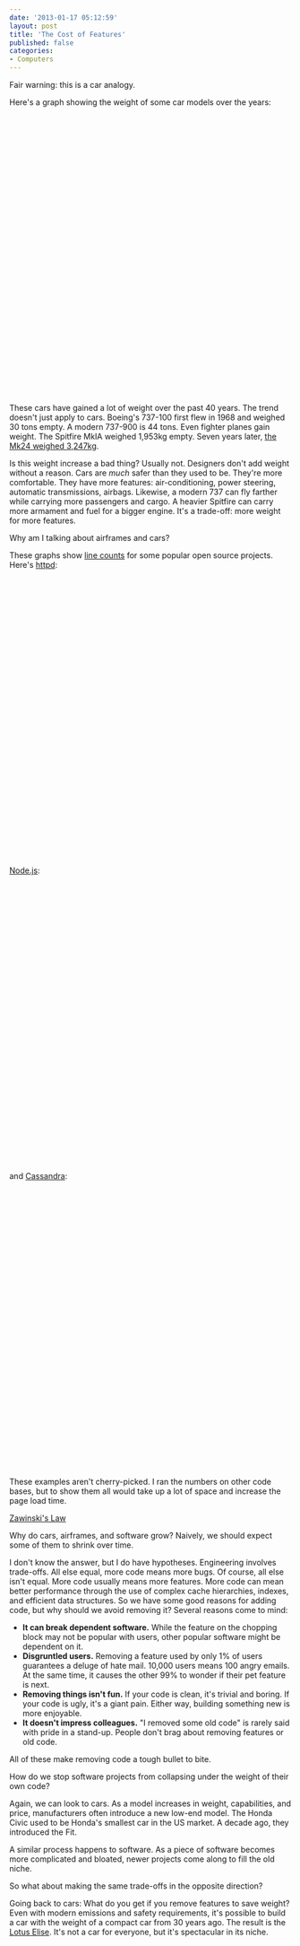 ```yaml
---
date: '2013-01-17 05:12:59'
layout: post
title: 'The Cost of Features'
published: false
categories:
- Computers
---
```


Fair warning: this is a car analogy.

Here's a graph showing the weight of some car models over the years:

<div id="car_weight_chart_div" style="width: 100%; height: 500px;"> </div>

These cars have gained a lot of weight over the past 40 years. The trend doesn't just apply to cars. Boeing's 737-100 first flew in 1968 and weighed 30 tons empty. A modern 737-900 is 44 tons. Even fighter planes gain weight. The Spitfire MkIA weighed 1,953kg empty. Seven years later, [the Mk24 weighed 3,247kg](http://en.wikipedia.org/wiki/Supermarine_Spitfire_variants:_specifications,_performance_and_armament#Dimensions.2C_performance_and_armament).

Is this weight increase a bad thing? Usually not. Designers don't add weight without a reason. Cars are *much* safer than they used to be. They're more comfortable. They have more features: air-conditioning, power steering, automatic transmissions, airbags. Likewise, a modern 737 can fly farther while carrying more passengers and cargo. A heavier Spitfire can carry more armament and fuel for a bigger engine. It's a trade-off: more weight for more features.

Why am I talking about airframes and cars?

These graphs show [line counts](http://en.wikipedia.org/wiki/Source_lines_of_code) for some popular open source projects. Here's [httpd](http://httpd.apache.org/):

<div id="httpd_cloc_chart_div" style="width: 100%; height: 500px;"> </div>

[Node.js](http://nodejs.org/):

<div id="nodejs_cloc_chart_div" style="width: 100%; height: 500px;"> </div>

and [Cassandra](http://cassandra.apache.org/):

<div id="cass_cloc_chart_div" style="width: 100%; height: 500px;"> </div>


These examples aren't cherry-picked. I ran the numbers on other code bases, but to show them all would take up a lot of space and increase the page load time.

[Zawinski's Law](http://en.wikipedia.org/wiki/Jamie_Zawinski#Zawinski.27s_law_of_software_envelopment)

Why do cars, airframes, and software grow? Naively, we should expect some of them to shrink over time.

I don't know the answer, but I do have hypotheses. Engineering involves trade-offs. All else equal, more code means more bugs. Of course, all else isn't equal. More code usually means more features. More code can mean better performance through the use of complex cache hierarchies, indexes, and efficient data structures. So we have some good reasons for adding code, but why should we avoid removing it? Several reasons come to mind:

* **It can break dependent software.** While the feature on the chopping block may not be popular with users, other popular software might be dependent on it.
* **Disgruntled users.** Removing a feature used by only 1% of users guarantees a deluge of hate mail. 10,000 users means 100 angry emails. At the same time, it causes the other 99% to wonder if their pet feature is next.
* **Removing things isn't fun.** If your code is clean, it's trivial and boring. If your code is ugly, it's a giant pain. Either way, building something new is more enjoyable.
* **It doesn't impress colleagues.** "I removed some old code" is rarely said with pride in a stand-up. People don't brag about removing features or old code.

All of these make removing code a tough bullet to bite.


How do we stop software projects from collapsing under the weight of their own code?

Again, we can look to cars. As a model increases in weight, capabilities, and price, manufacturers often introduce a new low-end model. The Honda Civic used to be Honda's smallest car in the US market. A decade ago, they introduced the Fit.

A similar process happens to software. As a piece of software becomes more complicated and bloated, newer projects come along to fill the old niche.


So what about making the same trade-offs in the opposite direction?

Going back to cars: What do you get if you remove features to save weight? Even with modern emissions and safety requirements, it's possible to build a car with the weight of a compact car from 30 years ago. The result is the [Lotus Elise](http://en.wikipedia.org/wiki/Lotus_Elise). It's not a car for everyone, but it's spectacular in its niche.

<script type="text/javascript" src="https://www.google.com/jsapi"> </script>
<script type="text/javascript">
// Load the Visualization API and the piechart package.
google.load('visualization', '1.0', {'packages':['corechart']});

// Set a callback to run when the Google Visualization API is loaded.
google.setOnLoadCallback(drawCharts);

function drawCharts() {
  var car_data = new google.visualization.DataTable();
  car_data.addColumn("date", "Year");
  car_data.addColumn("number", "Honda Civic");
  car_data.addColumn("number", "Toyota Corolla");
  car_data.addColumn("number", "Volkswagen Golf");
  car_data.addRows([
    [new Date(1973, 0, 1), 680, 730, 790],
    [new Date(1975, 0, 1), 680, 880, 790],
    [new Date(1980, 0, 1), 780, 855, 790],
    [new Date(1985, 0, 1), 825, 1047, 969],
    [new Date(1988, 0, 1), 924, 1086, 969],
    [new Date(1989, 0, 1), 973, 1086, 969],
    [new Date(1990, 0, 1), 1026, 1086, 969],
    [new Date(1991, 0, 1), 1026, 1086, 1020],
    [new Date(1992, 0, 1), 1031, 1086, 1020],
    [new Date(1993, 0, 1), 1031, 1052, 1020],
    [new Date(1994, 0, 1), 1049, 1052, 1020],
    [new Date(1995, 0, 1), 1049, 1095, 1020],
    [new Date(1996, 0, 1), 1052, 1095, 1020],
    [new Date(1997, 0, 1), 1075, 1095, 1020],
    [new Date(1998, 0, 1), 1060, 1095, 1020],
    [new Date(1999, 0, 1), 1060, 1095, 1256],
    [new Date(2000, 0, 1), 1060, 1095, 1256],
    [new Date(2001, 0, 1), 1098, 1095, 1256],
    [new Date(2002, 0, 1), 1098, 1135, 1256],
    [new Date(2005, 0, 1), 1144, 1135, 1323],
    [new Date(2006, 0, 1), 1144, 1300, 1323],
    [new Date(2012, 0, 1), 1243, 1300, 1346]
  ]);
  var car_options = {
                  'title':'Car Weights',
                  'fontSize': 20,
                  'backgroundColor': {
                    'fill': '#eef'
                  },
                  'chartArea': {
                    'left': '15%',
                    'width': '80%'
                  },
                  'legend': {
                    'position': 'top',
                    'textStyle': {
                      'fontSize': 14
                    }
                  },
                  'hAxis': {},
                  'vAxis': {
                    'gridlines': {
                      'count': 6
                    },
                    'minValue': 0,
                    'title': 'Kilograms'
                  },
                  'colors': [
                    '#43d',
                    '#396',
                    '#668'
                  ],
                  'width': "100%",
                  'height': 500
                };
  var car_chart = new google.visualization.ChartWrapper({
    'chartType': 'LineChart',
    'containerId': 'car_weight_chart_div',
    'options': car_options,
    'dataTable': car_data
  });
  car_chart.draw();

  var httpd_cloc_data = new google.visualization.DataTable();
  httpd_cloc_data.addColumn("date", "Year");
  httpd_cloc_data.addColumn("number", "Apache httpd");
  httpd_cloc_data.addRows([
    [new Date("Wed Nov 7 19:26:48 2012 +0000"), 151569],
    [new Date("Sun Oct 7 00:07:05 2012 +0000"), 151348],
    [new Date("Wed Sep 19 07:44:53 2012 +0000"), 149758],
    [new Date("Tue Aug 21 14:46:55 2012 +0000"), 149328],
    [new Date("Tue Aug 7 19:38:09 2012 +0000"), 149290],
    [new Date("Tue Jul 31 19:59:30 2012 +0000"), 149018],
    [new Date("Wed Jul 18 18:28:04 2012 +0000"), 148751],
    [new Date("Fri Jun 22 14:56:44 2012 +0000"), 148624],
    [new Date("Sat May 26 16:08:58 2012 +0000"), 148168],
    [new Date("Tue May 8 16:50:38 2012 +0000"), 148135],
    [new Date("Sat Apr 28 09:02:40 2012 +0000"), 148035],
    [new Date("Wed Apr 25 13:43:43 2012 +0000"), 148044],
    [new Date("Fri Apr 20 11:44:27 2012 +0000"), 148042],
    [new Date("Thu Apr 12 14:15:20 2012 +0000"), 148033],
    [new Date("Mon Apr 2 18:52:26 2012 +0000"), 147996],
    [new Date("Fri Mar 16 19:58:32 2012 +0000"), 147982],
    [new Date("Wed Feb 29 01:52:17 2012 +0000"), 147924],
    [new Date("Thu Feb 2 14:14:00 2012 +0000"), 147888],
    [new Date("Mon Jan 9 13:06:18 2012 +0000"), 147909],
    [new Date("Sat Dec 17 17:06:08 2011 +0000"), 146650],
    [new Date("Fri Dec 2 22:42:39 2011 +0000"), 146180],
    [new Date("Tue Nov 22 16:50:00 2011 +0000"), 145938],
    [new Date("Sun Nov 13 00:21:45 2011 +0000"), 145723],
    [new Date("Wed Nov 9 23:21:13 2011 +0000"), 141145],
    [new Date("Sun Oct 30 14:19:45 2011 +0000"), 140793],
    [new Date("Sun Oct 9 22:41:54 2011 +0000"), 138907],
    [new Date("Mon Sep 19 13:50:53 2011 +0000"), 138592],
    [new Date("Sun Sep 4 16:04:38 2011 +0000"), 138404],
    [new Date("Sun Aug 14 22:03:02 2011 +0000"), 138240],
    [new Date("Sat Jul 23 17:29:42 2011 +0000"), 137890],
    [new Date("Wed Jun 29 19:16:36 2011 +0000"), 138645],
    [new Date("Mon Jun 6 15:42:06 2011 +0000"), 138020],
    [new Date("Mon May 9 18:43:50 2011 +0000"), 136193],
    [new Date("Thu Apr 7 00:07:50 2011 +0000"), 135923],
    [new Date("Mon Mar 28 10:09:29 2011 +0000"), 135884],
    [new Date("Sat Mar 12 12:03:59 2011 +0000"), 135779],
    [new Date("Tue Feb 15 16:13:20 2011 +0000"), 135695],
    [new Date("Wed Feb 2 21:23:41 2011 +0000"), 135381],
    [new Date("Sat Jan 15 15:21:54 2011 +0000"), 134947],
    [new Date("Wed Jan 5 16:22:42 2011 +0000"), 134942],
    [new Date("Thu Dec 23 16:43:43 2010 +0000"), 134889],
    [new Date("Tue Dec 7 21:03:23 2010 +0000"), 134900],
    [new Date("Tue Nov 30 21:43:36 2010 +0000"), 134854],
    [new Date("Sat Nov 20 22:38:38 2010 +0000"), 134623],
    [new Date("Sun Nov 7 13:26:54 2010 +0000"), 134312],
    [new Date("Wed Nov 3 15:23:31 2010 +0000"), 133779],
    [new Date("Wed Oct 20 11:03:01 2010 +0000"), 133639],
    [new Date("Tue Oct 12 19:59:09 2010 +0000"), 133175],
    [new Date("Mon Sep 27 14:32:33 2010 +0000"), 131702],
    [new Date("Thu Sep 16 09:56:38 2010 +0000"), 131039],
    [new Date("Wed Aug 18 20:10:12 2010 +0000"), 130159],
    [new Date("Wed Jul 14 20:19:07 2010 +0000"), 130018],
    [new Date("Fri Jun 18 08:44:34 2010 +0000"), 129401],
    [new Date("Sat Jun 5 20:35:51 2010 +0000"), 129249],
    [new Date("Thu May 6 14:00:59 2010 +0000"), 129118],
    [new Date("Tue Apr 13 13:54:00 2010 +0000"), 129021],
    [new Date("Wed Mar 24 13:11:51 2010 +0000"), 128701],
    [new Date("Thu Mar 11 14:23:19 2010 +0000"), 128625],
    [new Date("Sat Feb 20 15:21:03 2010 +0000"), 128494],
    [new Date("Mon Feb 1 21:38:15 2010 +0000"), 128003],
    [new Date("Tue Dec 29 12:39:23 2009 +0000"), 127767],
    [new Date("Tue Nov 24 21:24:27 2009 +0000"), 127614],
    [new Date("Mon Nov 9 10:43:16 2009 +0000"), 127509],
    [new Date("Mon Nov 2 19:03:06 2009 +0000"), 127435],
    [new Date("Fri Oct 9 21:45:16 2009 +0000"), 126556],
    [new Date("Sun Sep 27 12:54:50 2009 +0000"), 125823],
    [new Date("Sun Sep 6 19:36:45 2009 +0000"), 125610],
    [new Date("Mon Jul 27 16:38:04 2009 +0000"), 124026],
    [new Date("Sat Jun 27 06:59:47 2009 +0000"), 123613],
    [new Date("Fri May 15 15:19:04 2009 +0000"), 123456],
    [new Date("Tue May 5 06:47:21 2009 +0000"), 123424],
    [new Date("Thu Apr 2 10:05:39 2009 +0000"), 122732],
    [new Date("Wed Mar 25 17:52:23 2009 +0000"), 128724],
    [new Date("Tue Feb 17 17:51:17 2009 +0000"), 128532],
    [new Date("Sun Jan 25 22:13:40 2009 +0000"), 127897],
    [new Date("Thu Jan 8 18:29:42 2009 +0000"), 127645],
    [new Date("Tue Dec 30 17:07:25 2008 +0000"), 128699],
    [new Date("Sun Dec 14 17:18:16 2008 +0000"), 127095],
    [new Date("Fri Dec 5 03:48:35 2008 +0000"), 125326],
    [new Date("Thu Nov 13 01:23:00 2008 +0000"), 147570],
    [new Date("Fri Oct 31 13:35:46 2008 +0000"), 148307],
    [new Date("Fri Oct 10 06:41:32 2008 +0000"), 147022],
    [new Date("Mon Aug 18 13:33:34 2008 +0000"), 143981],
    [new Date("Thu Jul 10 13:27:37 2008 +0000"), 143955],
    [new Date("Sat Jun 7 12:51:43 2008 +0000"), 143837],
    [new Date("Thu May 22 17:01:14 2008 +0000"), 143739],
    [new Date("Sat May 3 04:25:37 2008 +0000"), 143674],
    [new Date("Tue Apr 8 16:04:12 2008 +0000"), 142553],
    [new Date("Wed Apr 2 15:07:57 2008 +0000"), 140833],
    [new Date("Sun Mar 2 23:57:11 2008 +0000"), 140706],
    [new Date("Mon Feb 11 14:27:34 2008 +0000"), 140575],
    [new Date("Mon Dec 31 05:40:54 2007 +0000"), 140191],
    [new Date("Tue Dec 11 13:27:21 2007 +0000"), 139947],
    [new Date("Fri Nov 23 12:13:59 2007 +0000"), 139287],
    [new Date("Wed Oct 24 03:56:50 2007 +0000"), 138355],
    [new Date("Wed Sep 26 14:26:19 2007 +0000"), 138197],
    [new Date("Sun Sep 2 09:16:05 2007 +0000"), 138065],
    [new Date("Fri Aug 24 00:42:35 2007 +0000"), 137955],
    [new Date("Mon Aug 6 22:45:39 2007 +0000"), 137917],
    [new Date("Wed Jul 18 08:02:21 2007 +0000"), 137575],
    [new Date("Sun May 27 11:26:04 2007 +0000"), 137274],
    [new Date("Mon Mar 19 20:04:56 2007 +0000"), 137154],
    [new Date("Mon Dec 25 17:40:10 2006 +0000"), 137115],
    [new Date("Tue Nov 7 13:35:09 2006 +0000"), 136940],
    [new Date("Thu Sep 28 20:15:42 2006 +0000"), 136050],
    [new Date("Sat Jul 29 13:24:37 2006 +0000"), 135180],
    [new Date("Tue Jul 11 21:12:08 2006 +0000"), 134809],
    [new Date("Sat Jun 10 01:51:27 2006 +0000"), 134748],
    [new Date("Wed Apr 19 22:47:49 2006 +0000"), 134513],
    [new Date("Thu Mar 9 20:36:27 2006 +0000"), 134415],
    [new Date("Wed Jan 18 10:11:39 2006 +0000"), 134565],
    [new Date("Sun Dec 11 20:40:56 2005 +0000"), 133459],
    [new Date("Wed Nov 16 17:24:48 2005 +0000"), 133082],
    [new Date("Tue Oct 25 19:54:11 2005 +0000"), 132990],
    [new Date("Wed Oct 5 07:59:36 2005 +0000"), 132708],
    [new Date("Mon Sep 19 13:03:37 2005 +0000"), 132523],
    [new Date("Fri Aug 26 16:00:59 2005 +0000"), 132314],
    [new Date("Tue Aug 9 08:21:39 2005 +0000"), 132091],
    [new Date("Sat Jul 16 11:46:15 2005 +0000"), 132090],
    [new Date("Thu Jun 16 12:52:57 2005 +0000"), 131620],
    [new Date("Mon May 23 17:43:10 2005 +0000"), 131187],
    [new Date("Wed Apr 20 19:44:43 2005 +0000"), 130532],
    [new Date("Thu Mar 31 19:02:44 2005 +0000"), 130401],
    [new Date("Fri Feb 25 06:29:20 2005 +0000"), 130152],
    [new Date("Thu Feb 3 22:05:06 2005 +0000"), 130095],
    [new Date("Sat Jan 15 16:19:16 2005 +0000"), 129551],
    [new Date("Thu Dec 16 19:28:17 2004 +0000"), 129460],
    [new Date("Fri Dec 3 05:28:00 2004 +0000"), 129337],
    [new Date("Sat Nov 27 19:54:28 2004 +0000"), 129272],
    [new Date("Fri Nov 19 09:18:04 2004 +0000"), 108342],
    [new Date("Sun Oct 31 18:00:43 2004 +0000"), 107412],
    [new Date("Wed Oct 6 19:40:47 2004 +0000"), 107271],
    [new Date("Fri Sep 17 15:39:29 2004 +0000"), 107015],
    [new Date("Thu Sep 9 10:26:29 2004 +0000"), 106193],
    [new Date("Thu Aug 26 18:30:41 2004 +0000"), 106102],
    [new Date("Tue Aug 17 16:35:26 2004 +0000"), 104795],
    [new Date("Wed Aug 11 22:13:50 2004 +0000"), 104362],
    [new Date("Mon Jul 26 03:42:54 2004 +0000"), 103525],
    [new Date("Sat Jul 3 07:19:58 2004 +0000"), 103051],
    [new Date("Thu Jun 3 15:43:09 2004 +0000"), 102340],
    [new Date("Wed May 5 15:30:53 2004 +0000"), 102256],
    [new Date("Sun Apr 18 19:05:49 2004 +0000"), 102149],
    [new Date("Tue Mar 30 19:58:14 2004 +0000"), 101541],
    [new Date("Tue Mar 16 16:57:02 2004 +0000"), 101467],
    [new Date("Mon Mar 1 17:49:52 2004 +0000"), 101204],
    [new Date("Sun Feb 8 19:48:18 2004 +0000"), 101017],
    [new Date("Thu Jan 29 23:40:02 2004 +0000"), 101009],
    [new Date("Sat Jan 10 05:43:49 2004 +0000"), 100886],
    [new Date("Tue Dec 16 20:55:04 2003 +0000"), 100533],
    [new Date("Wed Nov 26 18:48:56 2003 +0000"), 100281],
    [new Date("Sun Nov 2 14:40:45 2003 +0000"), 101459],
    [new Date("Thu Sep 18 20:57:12 2003 +0000"), 101364],
    [new Date("Fri Aug 22 23:14:30 2003 +0000"), 101254],
    [new Date("Wed Jul 30 21:04:31 2003 +0000"), 101160],
    [new Date("Mon Jul 21 12:42:52 2003 +0000"), 101153],
    [new Date("Wed Jul 9 12:19:01 2003 +0000"), 101094],
    [new Date("Tue Jun 10 20:17:51 2003 +0000"), 100984],
    [new Date("Thu May 22 12:25:19 2003 +0000"), 100914],
    [new Date("Tue May 13 14:52:37 2003 +0000"), 100672],
    [new Date("Wed Apr 23 18:58:17 2003 +0000"), 100754],
    [new Date("Wed Apr 9 21:58:52 2003 +0000"), 100717],
    [new Date("Sat Mar 29 02:18:43 2003 +0000"), 100827],
    [new Date("Thu Mar 6 21:57:45 2003 +0000"), 100577],
    [new Date("Tue Feb 18 22:07:21 2003 +0000"), 100071],
    [new Date("Wed Jan 29 18:26:43 2003 +0000"), 99814],
    [new Date("Thu Jan 16 23:23:47 2003 +0000"), 99612],
    [new Date("Sun Dec 29 03:36:57 2002 +0000"), 98418],
    [new Date("Sat Dec 14 19:00:34 2002 +0000"), 98474],
    [new Date("Mon Dec 2 23:56:25 2002 +0000"), 98130],
    [new Date("Wed Nov 20 21:43:24 2002 +0000"), 98053],
    [new Date("Mon Nov 11 03:13:54 2002 +0000"), 97866],
    [new Date("Fri Nov 1 17:55:12 2002 +0000"), 97723],
    [new Date("Fri Oct 18 16:47:29 2002 +0000"), 97616],
    [new Date("Wed Oct 9 01:40:44 2002 +0000"), 97473],
    [new Date("Mon Sep 30 23:43:18 2002 +0000"), 97372],
    [new Date("Fri Sep 20 06:06:41 2002 +0000"), 97237],
    [new Date("Sat Sep 14 23:05:42 2002 +0000"), 97189],
    [new Date("Sun Sep 8 22:45:05 2002 +0000"), 96696],
    [new Date("Mon Sep 2 00:24:44 2002 +0000"), 96589],
    [new Date("Sat Aug 24 17:54:20 2002 +0000"), 96466],
    [new Date("Fri Aug 16 03:52:53 2002 +0000"), 96326],
    [new Date("Fri Aug 2 03:42:12 2002 +0000"), 96318],
    [new Date("Thu Jul 25 17:11:33 2002 +0000"), 96162],
    [new Date("Wed Jul 17 07:14:59 2002 +0000"), 96060],
    [new Date("Wed Jul 10 07:01:02 2002 +0000"), 96061],
    [new Date("Fri Jun 28 08:40:25 2002 +0000"), 95915],
    [new Date("Wed Jun 19 00:31:12 2002 +0000"), 95471],
    [new Date("Thu Jun 13 18:37:00 2002 +0000"), 95386],
    [new Date("Fri Jun 7 10:33:33 2002 +0000"), 95313],
    [new Date("Sun Jun 2 02:27:07 2002 +0000"), 94848],
    [new Date("Wed May 29 21:14:21 2002 +0000"), 94206],
    [new Date("Fri May 24 14:41:08 2002 +0000"), 93926],
    [new Date("Fri May 17 10:48:06 2002 +0000"), 93679],
    [new Date("Fri May 10 07:51:16 2002 +0000"), 93435],
    [new Date("Fri May 3 20:13:57 2002 +0000"), 93115],
    [new Date("Sun Apr 28 01:45:00 2002 +0000"), 93003],
    [new Date("Fri Apr 19 20:57:01 2002 +0000"), 92724],
    [new Date("Fri Apr 12 19:58:52 2002 +0000"), 91012],
    [new Date("Fri Apr 5 21:24:13 2002 +0000"), 89507],
    [new Date("Mon Apr 1 08:27:42 2002 +0000"), 89398],
    [new Date("Thu Mar 28 02:36:05 2002 +0000"), 89368],
    [new Date("Mon Mar 25 07:37:34 2002 +0000"), 89316],
    [new Date("Wed Mar 20 01:58:47 2002 +0000"), 88303],
    [new Date("Thu Mar 14 07:21:10 2002 +0000"), 87990],
    [new Date("Tue Mar 12 01:40:02 2002 +0000"), 88071],
    [new Date("Thu Mar 7 09:27:17 2002 +0000"), 87518],
    [new Date("Fri Mar 1 09:23:05 2002 +0000"), 87411],
    [new Date("Sun Feb 24 00:34:14 2002 +0000"), 87149],
    [new Date("Sun Feb 17 19:21:31 2002 +0000"), 86780],
    [new Date("Mon Feb 11 15:40:07 2002 +0000"), 86599],
    [new Date("Tue Feb 5 23:17:22 2002 +0000"), 86363],
    [new Date("Fri Feb 1 17:57:43 2002 +0000"), 85756],
    [new Date("Tue Jan 29 15:31:28 2002 +0000"), 85648],
    [new Date("Tue Jan 22 06:26:07 2002 +0000"), 85424],
    [new Date("Sat Jan 12 02:43:31 2002 +0000"), 85302],
    [new Date("Thu Jan 3 09:53:37 2002 +0000"), 85679],
    [new Date("Thu Dec 27 06:03:13 2001 +0000"), 85292],
    [new Date("Fri Dec 14 13:42:17 2001 +0000"), 84702],
    [new Date("Wed Dec 5 19:01:25 2001 +0000"), 84513],
    [new Date("Wed Nov 28 07:11:44 2001 +0000"), 84478],
    [new Date("Wed Nov 21 18:08:33 2001 +0000"), 83653],
    [new Date("Tue Nov 13 20:15:10 2001 +0000"), 84668],
    [new Date("Thu Nov 8 14:29:37 2001 +0000"), 84314],
    [new Date("Mon Oct 29 15:45:53 2001 +0000"), 83669],
    [new Date("Thu Oct 18 19:51:49 2001 +0000"), 83111],
    [new Date("Thu Oct 11 13:27:05 2001 +0000"), 82216],
    [new Date("Wed Oct 3 01:18:22 2001 +0000"), 82181],
    [new Date("Sat Sep 22 18:53:20 2001 +0000"), 82110],
    [new Date("Mon Sep 10 04:21:40 2001 +0000"), 82599],
    [new Date("Fri Aug 31 09:47:53 2001 +0000"), 82248],
    [new Date("Sun Aug 26 20:09:52 2001 +0000"), 82161],
    [new Date("Thu Aug 23 21:03:44 2001 +0000"), 82287],
    [new Date("Wed Aug 22 02:22:46 2001 +0000"), 83141],
    [new Date("Sun Aug 19 05:48:19 2001 +0000"), 83081],
    [new Date("Thu Aug 16 16:51:48 2001 +0000"), 80635],
    [new Date("Thu Aug 9 15:56:20 2001 +0000"), 80764],
    [new Date("Fri Aug 3 16:25:10 2001 +0000"), 79107],
    [new Date("Mon Jul 30 05:02:53 2001 +0000"), 78885],
    [new Date("Mon Jul 23 18:17:16 2001 +0000"), 77531],
    [new Date("Wed Jul 11 14:48:23 2001 +0000"), 77084],
    [new Date("Wed Jun 27 21:14:15 2001 +0000"), 76881],
    [new Date("Sat Jun 9 02:57:46 2001 +0000"), 76508],
    [new Date("Wed May 23 03:39:44 2001 +0000"), 76473],
    [new Date("Fri May 11 18:21:27 2001 +0000"), 76218],
    [new Date("Fri May 4 00:01:18 2001 +0000"), 66008],
    [new Date("Thu Apr 19 12:07:50 2001 +0000"), 65943],
    [new Date("Tue Apr 10 20:28:01 2001 +0000"), 65328],
    [new Date("Tue Apr 3 06:01:49 2001 +0000"), 65436],
    [new Date("Wed Mar 21 02:20:00 2001 +0000"), 65075],
    [new Date("Fri Mar 2 21:36:21 2001 +0000"), 72643],
    [new Date("Fri Feb 23 13:16:51 2001 +0000"), 73097],
    [new Date("Wed Feb 14 13:35:05 2001 +0000"), 73189],
    [new Date("Sat Feb 10 03:03:18 2001 +0000"), 73721],
    [new Date("Thu Feb 1 15:58:09 2001 +0000"), 73844],
    [new Date("Thu Jan 25 02:51:30 2001 +0000"), 73677],
    [new Date("Thu Jan 18 19:42:15 2001 +0000"), 74684],
    [new Date("Sun Jan 7 16:37:12 2001 +0000"), 74777],
    [new Date("Thu Dec 21 19:47:51 2000 +0000"), 74582],
    [new Date("Sun Dec 17 03:08:43 2000 +0000"), 74496],
    [new Date("Thu Dec 7 08:56:17 2000 +0000"), 74597],
    [new Date("Sat Dec 2 21:39:03 2000 +0000"), 74609],
    [new Date("Thu Nov 23 10:08:19 2000 +0000"), 73826],
    [new Date("Wed Nov 15 20:44:50 2000 +0000"), 73074],
    [new Date("Thu Nov 9 03:33:24 2000 +0000"), 71525],
    [new Date("Wed Nov 1 00:08:33 2000 +0000"), 71474],
    [new Date("Sat Oct 21 12:15:32 2000 +0000"), 70499],
    [new Date("Fri Oct 13 17:36:51 2000 +0000"), 70534],
    [new Date("Sun Oct 8 06:05:22 2000 +0000"), 70441],
    [new Date("Thu Sep 28 17:05:36 2000 +0000"), 69718],
    [new Date("Wed Sep 13 02:07:40 2000 +0000"), 69575],
    [new Date("Sat Aug 19 00:38:51 2000 +0000"), 69147],
    [new Date("Tue Aug 8 04:59:31 2000 +0000"), 68794],
    [new Date("Sat Jul 29 14:30:29 2000 +0000"), 68641],
    [new Date("Tue Jul 11 22:12:18 2000 +0000"), 66993],
    [new Date("Fri Jun 30 14:45:15 2000 +0000"), 67062],
    [new Date("Tue Jun 20 11:31:54 2000 +0000"), 58810],
    [new Date("Sun Jun 11 22:35:20 2000 +0000"), 58768],
    [new Date("Sun Jun 4 19:27:02 2000 +0000"), 59259],
    [new Date("Wed May 24 23:45:37 2000 +0000"), 58556],
    [new Date("Thu May 11 20:34:29 2000 +0000"), 58367],
    [new Date("Fri Apr 28 05:50:17 2000 +0000"), 53949],
    [new Date("Mon Apr 17 13:45:42 2000 +0000"), 53686],
    [new Date("Fri Mar 31 06:42:48 2000 +0000"), 53950],
    [new Date("Tue Mar 14 12:18:28 2000 +0000"), 53528],
    [new Date("Thu Feb 10 16:38:57 2000 +0000"), 54063],
    [new Date("Tue Jan 4 19:01:04 2000 +0000"), 54054],
    [new Date("Wed Dec 8 22:34:02 1999 +0000"), 54196],
    [new Date("Wed Nov 3 02:38:42 1999 +0000"), 53231],
    [new Date("Tue Oct 12 20:36:56 1999 +0000"), 53242],
    [new Date("Mon Aug 30 14:47:21 1999 +0000"), 51943],
    [new Date("Sun Aug 15 00:15:44 1999 +0000"), 27116],
    [new Date("Mon Jul 12 22:51:15 1999 +0000"), 26719],
    [new Date("Tue Mar 23 14:35:47 1999 +0000"), 25644],
    [new Date("Wed Nov 4 19:31:50 1998 +0000"), 24837],
    [new Date("Mon Jun 22 09:48:38 1998 +0000"), 23552],
    [new Date("Sat Mar 21 17:00:54 1998 +0000"), 21605],
    [new Date("Tue Nov 25 09:47:47 1997 +0000"), 17750],
    [new Date("Wed Jul 30 20:08:17 1997 +0000"), 13689],
    [new Date("Fri May 30 19:33:04 1997 +0000"), 10891],
    [new Date("Wed Apr 16 12:43:20 1997 +0000"), 9929],
    [new Date("Sun Jan 26 01:31:14 1997 +0000"), 7917],
    [new Date("Tue Nov 26 06:02:02 1996 +0000"), 5668]
  ]);

  var httpd_cloc_options = {
                  'title':'Httpd: Lines of Code',
                  'fontSize': 20,
                  'backgroundColor': {
                    'fill': '#eef'
                  },
                  'chartArea': {
                    'left': '15%',
                    'width': '80%'
                  },
                  'legend': {},
                  'hAxis': {},
                  'vAxis': {
                    'gridlines': {
                      'count': 8
                    },
                    'minValue': 0,
                    'title': 'Lines'
                  },
                  'colors': [
                    '#43d',
                    '#396',
                    '#668'
                  ],
                  'width': "100%",
                  'height': 500
                };
  var httpd_cloc_chart = new google.visualization.ChartWrapper({
    'chartType': 'LineChart',
    'containerId': 'httpd_cloc_chart_div',
    'options': httpd_cloc_options,
    'dataTable': httpd_cloc_data
  });
  httpd_cloc_chart.draw();

  var nodejs_cloc_data = new google.visualization.DataTable();
  nodejs_cloc_data.addColumn("date", "Year");
  nodejs_cloc_data.addColumn("number", "Node.js");
  nodejs_cloc_data.addRows([
    [new Date("Tue Jan 8 04:27:34 2013 +0100"), 12434],
    [new Date("Mon Jan 7 18:07:37 2013 -0800"), 12508],
    [new Date("Sat Jan 5 01:46:59 2013 +0900"), 12467],
    [new Date("Thu Dec 27 13:03:59 2012 -0800"), 12461],
    [new Date("Wed Dec 19 09:19:06 2012 -0800"), 12502],
    [new Date("Tue Dec 18 10:59:07 2012 +0900"), 12502],
    [new Date("Tue Dec 18 09:56:57 2012 +0100"), 12565],
    [new Date("Wed Dec 12 21:18:57 2012 -0800"), 12561],
    [new Date("Mon Dec 10 18:07:23 2012 +0900"), 12549],
    [new Date("Wed Nov 28 22:09:28 2012 -0800"), 12552],
    [new Date("Tue Nov 20 17:15:17 2012 +0100"), 12063],
    [new Date("Sun Nov 4 01:25:06 2012 +0100"), 12009],
    [new Date("Thu Nov 1 01:36:41 2012 +0100"), 11935],
    [new Date("Wed Oct 24 02:42:57 2012 +0200"), 11842],
    [new Date("Tue Oct 23 19:54:22 2012 -0400"), 12062],
    [new Date("Mon Oct 22 00:18:14 2012 +0200"), 12413],
    [new Date("Fri Oct 12 08:57:12 2012 -0700"), 12409],
    [new Date("Mon Oct 8 19:51:59 2012 -0500"), 12426],
    [new Date("Sun Oct 7 13:12:21 2012 -0700"), 12552],
    [new Date("Sun Oct 7 11:27:14 2012 -0700"), 12388],
    [new Date("Mon Sep 24 11:18:05 2012 +0300"), 12361],
    [new Date("Wed Sep 19 14:37:08 2012 +0200"), 12351],
    [new Date("Fri Sep 14 01:59:44 2012 +0200"), 12348],
    [new Date("Wed Sep 12 02:46:45 2012 +0200"), 12333],
    [new Date("Sat Sep 8 02:08:22 2012 +0200"), 12352],
    [new Date("Thu Sep 6 15:58:09 2012 +0200"), 12333],
    [new Date("Thu Aug 30 17:28:02 2012 +0200"), 12335],
    [new Date("Mon Aug 27 12:51:25 2012 -0700"), 12232],
    [new Date("Wed Aug 22 15:18:45 2012 -0400"), 12335],
    [new Date("Sun Aug 19 11:11:47 2012 -0700"), 12321],
    [new Date("Wed Aug 15 02:10:02 2012 +0200"), 12320],
    [new Date("Tue Aug 7 12:02:49 2012 -0700"), 12305],
    [new Date("Sat Aug 4 11:06:14 2012 -0700"), 12305],
    [new Date("Thu Aug 2 15:00:57 2012 -0700"), 12305],
    [new Date("Tue Jul 31 13:45:16 2012 +0200"), 12305],
    [new Date("Wed Jul 25 10:28:03 2012 -0700"), 12302],
    [new Date("Thu Jul 19 14:27:31 2012 -0700"), 12274],
    [new Date("Tue Jul 17 12:02:57 2012 -0700"), 12288],
    [new Date("Sat Jul 14 01:43:34 2012 +0200"), 12288],
    [new Date("Fri Jul 6 21:36:53 2012 -0700"), 12286],
    [new Date("Thu Jul 5 18:46:09 2012 +0200"), 12282],
    [new Date("Tue Jul 3 15:14:33 2012 +0200"), 12282],
    [new Date("Thu Jun 28 04:14:24 2012 +0200"), 12282],
    [new Date("Mon Jun 25 18:53:35 2012 +0200"), 12282],
    [new Date("Thu Jun 21 19:44:58 2012 -0700"), 12282],
    [new Date("Mon Jun 18 11:03:32 2012 +0200"), 12267],
    [new Date("Tue Jun 19 17:48:07 2012 +0200"), 12267],
    [new Date("Sun Jun 17 12:04:35 2012 -0700"), 12274],
    [new Date("Thu Jun 14 16:59:02 2012 -0700"), 12274],
    [new Date("Wed Jun 13 11:58:18 2012 +0000"), 12280],
    [new Date("Mon Jun 11 23:46:17 2012 +0200"), 13042],
    [new Date("Sat Jun 9 00:33:25 2012 -0700"), 12197],
    [new Date("Wed Jun 6 09:58:46 2012 -0700"), 13040],
    [new Date("Sat Jun 2 16:01:18 2012 +0200"), 12171],
    [new Date("Sun May 27 23:29:00 2012 +0200"), 12150],
    [new Date("Mon May 21 21:09:40 2012 +0400"), 12238],
    [new Date("Tue May 15 14:21:22 2012 -0700"), 12336],
    [new Date("Mon May 14 17:34:33 2012 +0200"), 13050],
    [new Date("Tue May 8 16:07:14 2012 +0200"), 12988],
    [new Date("Sat May 5 00:06:24 2012 +0200"), 12122],
    [new Date("Fri May 4 11:21:08 2012 -0700"), 12885],
    [new Date("Tue May 1 15:51:29 2012 -0700"), 12159],
    [new Date("Sun Apr 29 18:53:41 2012 -0700"), 12145],
    [new Date("Tue Apr 24 04:01:28 2012 +0200"), 12121],
    [new Date("Wed Apr 18 12:24:41 2012 -0700"), 12121],
    [new Date("Thu Apr 12 00:59:38 2012 +0200"), 12007],
    [new Date("Wed Apr 11 22:28:44 2012 -0700"), 12015],
    [new Date("Mon Apr 2 15:12:23 2012 -0700"), 12856],
    [new Date("Mon Apr 2 14:36:23 2012 -0700"), 12002],
    [new Date("Mon Mar 26 05:45:23 2012 -0700"), 11943],
    [new Date("Wed Mar 28 19:54:01 2012 -0700"), 11981],
    [new Date("Sat Mar 24 01:39:39 2012 -0700"), 12827],
    [new Date("Tue Mar 20 17:21:32 2012 +0100"), 11959],
    [new Date("Sat Mar 17 15:50:43 2012 +0100"), 12827],
    [new Date("Mon Mar 12 17:24:39 2012 -0700"), 11928],
    [new Date("Fri Mar 9 09:20:29 2012 -0800"), 11980],
    [new Date("Mon Mar 5 17:53:15 2012 +0000"), 11959],
    [new Date("Mon Mar 5 13:20:13 2012 -0800"), 11934],
    [new Date("Sat Mar 3 12:18:24 2012 +0900"), 11934],
    [new Date("Mon Feb 27 11:18:10 2012 -0800"), 12817],
    [new Date("Mon Feb 27 11:09:33 2012 -0800"), 12817],
    [new Date("Tue Feb 28 18:11:48 2012 +0100"), 11934],
    [new Date("Mon Feb 27 11:18:10 2012 -0800"), 11934],
    [new Date("Mon Feb 27 11:09:33 2012 -0800"), 11934],
    [new Date("Fri Feb 24 09:37:16 2012 -0700"), 11934],
    [new Date("Thu Feb 23 01:52:45 2012 +0100"), 11940],
    [new Date("Mon Feb 20 19:55:37 2012 +0100"), 11897],
    [new Date("Fri Feb 17 12:41:39 2012 -0800"), 11857],
    [new Date("Wed Feb 15 23:50:04 2012 +0100"), 12777],
    [new Date("Sun Feb 12 21:53:43 2012 +0600"), 11857],
    [new Date("Tue Feb 7 16:50:05 2012 -0800"), 12856],
    [new Date("Mon Feb 6 23:01:17 2012 -0800"), 11818],
    [new Date("Thu Feb 2 15:37:59 2012 -0800"), 12755],
    [new Date("Tue Jan 31 14:46:23 2012 +0100"), 12421],
    [new Date("Thu Jan 26 17:14:16 2012 -0800"), 12769],
    [new Date("Mon Jan 23 13:53:11 2012 -0800"), 12770],
    [new Date("Thu Jan 19 18:56:23 2012 -0800"), 12349],
    [new Date("Tue Jan 17 11:32:58 2012 -0800"), 12716],
    [new Date("Mon Jan 16 20:18:37 2012 +0600"), 12262],
    [new Date("Wed Jan 11 09:02:51 2012 +0100"), 12243],
    [new Date("Mon Jan 9 02:28:49 2012 +0100"), 12099],
    [new Date("Sat Dec 31 00:30:42 2011 -0800"), 11910],
    [new Date("Thu Dec 29 14:57:53 2011 +0100"), 12653],
    [new Date("Thu Dec 22 13:40:26 2011 -0800"), 11830],
    [new Date("Tue Dec 27 17:43:58 2011 +0900"), 12657],
    [new Date("Wed Dec 21 12:17:23 2011 -0800"), 11639],
    [new Date("Mon Dec 19 13:06:19 2011 -0800"), 11633],
    [new Date("Fri Dec 16 18:04:39 2011 -0800"), 12652],
    [new Date("Wed Dec 14 17:02:15 2011 -0800"), 12737],
    [new Date("Mon Dec 12 09:19:30 2011 -0800"), 12666],
    [new Date("Fri Dec 9 21:14:00 2011 +0100"), 11726],
    [new Date("Tue Dec 6 11:50:54 2011 -0800"), 12707],
    [new Date("Fri Dec 2 02:31:41 2011 +0100"), 12653],
    [new Date("Fri Nov 25 09:29:06 2011 +0100"), 12620],
    [new Date("Tue Nov 22 12:43:55 2011 -0800"), 12553],
    [new Date("Thu Nov 17 23:48:40 2011 +0100"), 12495],
    [new Date("Mon Nov 14 17:17:23 2011 -0800"), 12489],
    [new Date("Thu Nov 10 13:04:34 2011 -0800"), 12489],
    [new Date("Mon Nov 7 11:37:05 2011 -0800"), 12427],
    [new Date("Fri Nov 4 15:11:19 2011 -0700"), 12433],
    [new Date("Thu Nov 3 05:15:09 2011 +0100"), 12630],
    [new Date("Wed Nov 2 18:27:43 2011 -0700"), 12443],
    [new Date("Sun Oct 30 21:22:46 2011 +0100"), 12450],
    [new Date("Thu Oct 27 16:47:37 2011 -0700"), 12332],
    [new Date("Tue Oct 25 19:18:41 2011 +0000"), 12426],
    [new Date("Fri Oct 21 14:54:11 2011 -0700"), 12401],
    [new Date("Mon Oct 17 18:24:12 2011 -0700"), 12410],
    [new Date("Tue Oct 11 20:54:55 2011 -0400"), 12350],
    [new Date("Tue Oct 11 13:21:30 2011 -0700"), 13058],
    [new Date("Mon Oct 10 13:52:18 2011 -0700"), 15390],
    [new Date("Fri Oct 7 15:17:51 2011 +0700"), 15391],
    [new Date("Fri Sep 30 16:49:30 2011 -0700"), 15594],
    [new Date("Tue Sep 27 16:13:43 2011 +0200"), 15593],
    [new Date("Sun Sep 25 03:31:39 2011 +0200"), 12159],
    [new Date("Wed Sep 21 16:10:34 2011 -0700"), 15332],
    [new Date("Wed Sep 21 13:19:22 2011 +0900"), 12458],
    [new Date("Mon Sep 19 16:28:22 2011 +0200"), 15269],
    [new Date("Wed Sep 14 13:27:44 2011 -0700"), 15020],
    [new Date("Mon Sep 12 14:59:51 2011 -0700"), 15012],
    [new Date("Sat Sep 10 19:18:36 2011 +0700"), 15004],
    [new Date("Thu Sep 8 23:04:37 2011 +0700"), 15004],
    [new Date("Thu Sep 8 11:47:32 2011 +0900"), 15000],
    [new Date("Mon Sep 5 01:01:53 2011 +0200"), 14831],
    [new Date("Wed Aug 31 14:33:40 2011 +0200"), 14807],
    [new Date("Wed Aug 24 13:42:20 2011 -0700"), 14812],
    [new Date("Tue Aug 23 00:19:39 2011 +0900"), 12142],
    [new Date("Mon Aug 15 18:26:48 2011 -0700"), 14519],
    [new Date("Sat Aug 13 03:09:34 2011 +0900"), 14526],
    [new Date("Fri Aug 12 13:20:24 2011 -0600"), 14829],
    [new Date("Thu Aug 11 17:41:30 2011 +0200"), 13851],
    [new Date("Tue Aug 9 17:46:29 2011 -0700"), 13833],
    [new Date("Mon Aug 8 14:14:47 2011 -0700"), 13830],
    [new Date("Sat Aug 6 19:11:39 2011 -0700"), 13826],
    [new Date("Fri Aug 5 10:03:38 2011 +0200"), 13866],
    [new Date("Tue Aug 2 00:10:53 2011 -0700"), 14133],
    [new Date("Mon Aug 1 18:16:27 2011 +0200"), 14634],
    [new Date("Wed Jul 27 17:33:04 2011 -0700"), 14387],
    [new Date("Tue Jul 26 23:20:29 2011 +0200"), 14511],
    [new Date("Sun Jul 24 17:18:33 2011 -0700"), 12137],
    [new Date("Thu Jul 21 15:42:08 2011 -0700"), 14267],
    [new Date("Tue Jul 19 10:46:40 2011 -0700"), 12160],
    [new Date("Sat Jul 16 14:51:45 2011 +0200"), 14140],
    [new Date("Thu Jul 14 16:56:39 2011 -0700"), 14143],
    [new Date("Sun Jul 10 02:04:56 2011 +0900"), 12148],
    [new Date("Wed Jul 6 17:13:17 2011 -0700"), 14084],
    [new Date("Tue Jul 5 14:40:13 2011 -0700"), 14053],
    [new Date("Mon Jul 4 15:56:56 2011 -0700"), 14045],
    [new Date("Sun Jul 3 11:05:03 2011 -0700"), 13594],
    [new Date("Wed Jun 29 15:06:40 2011 +0200"), 13654],
    [new Date("Fri Jun 17 14:27:02 2011 +0200"), 13542],
    [new Date("Thu Jun 9 15:31:51 2011 +0200"), 13253],
    [new Date("Mon May 23 13:10:00 2011 +0200"), 12117],
    [new Date("Thu May 19 17:50:13 2011 -0700"), 13032],
    [new Date("Fri May 13 07:09:28 2011 -0700"), 13028],
    [new Date("Mon May 2 12:13:06 2011 -0700"), 12064],
    [new Date("Wed Apr 13 17:54:50 2011 -0600"), 12050],
    [new Date("Mon Apr 11 16:07:54 2011 -0700"), 11917],
    [new Date("Sat Apr 2 00:53:07 2011 -0400"), 12380],
    [new Date("Tue Mar 29 10:47:14 2011 -0700"), 11949],
    [new Date("Tue Mar 22 13:18:57 2011 -0700"), 12221],
    [new Date("Fri Mar 18 10:01:45 2011 -0700"), 11951],
    [new Date("Fri Mar 11 17:11:46 2011 -0500"), 11931],
    [new Date("Wed Mar 2 21:04:37 2011 -0800"), 11917],
    [new Date("Sat Feb 19 18:45:34 2011 -0800"), 11908],
    [new Date("Fri Feb 18 13:44:20 2011 -0800"), 11915],
    [new Date("Wed Feb 16 21:09:43 2011 -0500"), 11906],
    [new Date("Mon Feb 14 09:36:28 2011 -0800"), 11906],
    [new Date("Tue Feb 8 21:15:46 2011 -0800"), 11721],
    [new Date("Fri Feb 4 16:00:08 2011 -0800"), 11622],
    [new Date("Thu Jan 27 16:35:35 2011 -0800"), 11525],
    [new Date("Tue Jan 25 03:49:03 2011 +0100"), 11511],
    [new Date("Thu Jan 20 19:07:15 2011 -0800"), 11342],
    [new Date("Tue Jan 18 03:57:14 2011 +0100"), 11521],
    [new Date("Tue Jan 18 03:57:14 2011 +0100"), 10540],
    [new Date("Fri Jan 14 03:44:05 2011 +0100"), 11348],
    [new Date("Wed Jan 12 16:43:05 2011 -0800"), 10549],
    [new Date("Mon Jan 10 17:25:48 2011 -0800"), 10460],
    [new Date("Wed Jan 5 11:53:56 2011 -0800"), 10441],
    [new Date("Sun Jan 2 01:54:19 2011 -0800"), 9326],
    [new Date("Thu Dec 30 11:54:49 2010 -0800"), 9232],
    [new Date("Tue Dec 21 19:14:29 2010 -0800"), 9232],
    [new Date("Sat Dec 18 18:44:04 2010 -0800"), 8425],
    [new Date("Mon Dec 13 22:03:33 2010 -0800"), 8418],
    [new Date("Wed Dec 8 13:22:12 2010 -0800"), 8387],
    [new Date("Sat Dec 4 16:11:57 2010 -0800"), 8367],
    [new Date("Fri Dec 3 01:44:09 2010 +0100"), 9626],
    [new Date("Thu Dec 2 17:48:00 2010 +1100"), 8310],
    [new Date("Tue Nov 30 16:28:50 2010 -0800"), 8312],
    [new Date("Mon Nov 29 11:39:13 2010 -0600"), 8200],
    [new Date("Thu Nov 25 16:08:24 2010 +0100"), 8805],
    [new Date("Thu Nov 25 01:21:30 2010 +0100"), 8666],
    [new Date("Tue Nov 23 12:16:56 2010 +0530"), 8194],
    [new Date("Sun Nov 21 00:28:19 2010 -0500"), 8159],
    [new Date("Thu Nov 18 22:33:31 2010 -0500"), 8429],
    [new Date("Thu Nov 18 16:22:11 2010 -0800"), 8166],
    [new Date("Mon Nov 15 20:26:46 2010 -0800"), 8235],
    [new Date("Sat Nov 13 15:18:10 2010 -0800"), 8235],
    [new Date("Mon Nov 1 16:03:32 2010 -0700"), 8176],
    [new Date("Fri Oct 29 09:00:16 2010 +1100"), 8197],
    [new Date("Tue Oct 26 11:31:32 2010 -0700"), 8191],
    [new Date("Sat Oct 23 14:11:30 2010 -0700"), 8163],
    [new Date("Tue Oct 19 11:36:10 2010 -0700"), 8103],
    [new Date("Wed Oct 13 02:45:37 2010 -0700"), 8074],
    [new Date("Mon Oct 11 01:22:24 2010 -0700"), 8056],
    [new Date("Wed Oct 6 23:05:23 2010 -0400"), 7999],
    [new Date("Wed Sep 29 16:11:00 2010 -0700"), 7983],
    [new Date("Sun Sep 19 10:05:01 2010 +0200"), 7980],
    [new Date("Thu Sep 16 15:27:25 2010 -0700"), 8012],
    [new Date("Sun Sep 12 21:58:06 2010 -0700"), 8027],
    [new Date("Mon Sep 6 12:16:47 2010 -0700"), 8127],
    [new Date("Mon Aug 23 13:12:57 2010 -0700"), 8069],
    [new Date("Fri Aug 20 18:59:33 2010 +0200"), 8068],
    [new Date("Thu Aug 19 23:29:06 2010 -0700"), 8047],
    [new Date("Tue Aug 17 00:10:49 2010 -0400"), 8041],
    [new Date("Wed Aug 11 12:44:35 2010 -0700"), 7831],
    [new Date("Thu Aug 5 11:38:11 2010 +0200"), 7678],
    [new Date("Fri Jul 30 09:42:36 2010 -0700"), 7712],
    [new Date("Fri Jul 23 12:14:51 2010 -0700"), 7556],
    [new Date("Sat Jul 17 23:26:58 2010 -0700"), 7503],
    [new Date("Wed Jul 14 18:07:17 2010 -0500"), 7454],
    [new Date("Tue Jul 13 00:43:09 2010 +0200"), 7450],
    [new Date("Tue Jun 22 15:46:55 2010 -0500"), 7431],
    [new Date("Thu Jun 24 05:17:05 2010 -0500"), 7383],
    [new Date("Mon Jun 21 13:53:17 2010 -0500"), 7231],
    [new Date("Tue Jun 15 20:04:29 2010 -0700"), 7201],
    [new Date("Fri Jun 11 12:45:17 2010 -0700"), 7310],
    [new Date("Fri Jun 4 08:29:10 2010 -0700"), 7253],
    [new Date("Fri May 28 14:48:37 2010 -0700"), 7157],
    [new Date("Sat May 22 13:02:30 2010 -0700"), 7121],
    [new Date("Mon May 17 15:22:09 2010 -0700"), 7185],
    [new Date("Wed May 12 12:17:45 2010 -0700"), 7035],
    [new Date("Thu May 6 14:15:16 2010 -0700"), 7025],
    [new Date("Mon May 3 11:41:30 2010 -0700"), 6957],
    [new Date("Wed Apr 28 23:28:52 2010 -0700"), 6960],
    [new Date("Mon Apr 26 18:53:30 2010 -0700"), 6835],
    [new Date("Wed Apr 21 13:16:46 2010 -0700"), 8063],
    [new Date("Thu Apr 15 02:01:49 2010 -0700"), 5915],
    [new Date("Mon Apr 12 14:29:49 2010 -0700"), 5864],
    [new Date("Thu Apr 8 00:05:37 2010 +0800"), 6218],
    [new Date("Fri Apr 2 16:02:48 2010 -0700"), 5644],
    [new Date("Tue Mar 30 23:12:15 2010 -0700"), 5870],
    [new Date("Thu Mar 25 15:01:59 2010 -0700"), 5633],
    [new Date("Fri Mar 19 21:25:29 2010 -0700"), 5623],
    [new Date("Wed Mar 17 16:24:43 2010 -0700"), 5553],
    [new Date("Mon Mar 15 08:00:19 2010 -0700"), 4166],
    [new Date("Fri Mar 12 15:14:54 2010 +0800"), 4104],
    [new Date("Tue Mar 9 11:59:42 2010 -0800"), 5586],
    [new Date("Sun Mar 7 16:33:21 2010 +0100"), 4106],
    [new Date("Thu Mar 4 11:51:39 2010 -0800"), 4066],
    [new Date("Mon Mar 1 16:05:28 2010 +0100"), 4064],
    [new Date("Tue Feb 23 13:08:04 2010 -0800"), 4042],
    [new Date("Sat Feb 20 22:30:56 2010 -0800"), 3880],
    [new Date("Wed Feb 17 18:41:46 2010 -0800"), 3851],
    [new Date("Wed Feb 17 02:33:36 2010 +1100"), 3844],
    [new Date("Tue Feb 9 10:50:05 2010 -0600"), 3825],
    [new Date("Wed Feb 3 10:00:39 2010 -0800"), 4994],
    [new Date("Tue Jan 26 20:48:51 2010 +0100"), 3766],
    [new Date("Wed Jan 20 21:39:10 2010 +0100"), 3642],
    [new Date("Tue Jan 12 01:09:50 2010 -0800"), 3529],
    [new Date("Tue Jan 5 22:28:03 2010 +0100"), 3485],
    [new Date("Wed Dec 30 00:57:55 2009 -0800"), 4258],
    [new Date("Tue Dec 29 20:31:56 2009 +0100"), 3433],
    [new Date("Thu Dec 17 18:27:48 2009 -0800"), 3432],
    [new Date("Sun Dec 6 23:58:16 2009 +0100"), 3337],
    [new Date("Sat Nov 28 01:49:11 2009 +0100"), 3322],
    [new Date("Tue Nov 17 14:52:18 2009 +0100"), 2968],
    [new Date("Fri Nov 6 13:42:56 2009 +0100"), 2863],
    [new Date("Sat Oct 31 19:14:24 2009 +0100"), 2787],
    [new Date("Mon Oct 26 23:07:37 2009 +0100"), 2790],
    [new Date("Sat Oct 10 11:58:36 2009 +0200"), 2704],
    [new Date("Wed Oct 7 11:53:03 2009 +0200"), 2658],
    [new Date("Sat Oct 3 22:42:03 2009 +0200"), 2543],
    [new Date("Mon Sep 28 16:13:33 2009 +0200"), 2520],
    [new Date("Wed Sep 23 16:39:43 2009 +0200"), 2521],
    [new Date("Wed Sep 16 23:28:31 2009 -0700"), 2531],
    [new Date("Fri Sep 11 20:05:22 2009 +0200"), 2672],
    [new Date("Fri Sep 4 17:35:38 2009 +0200"), 2710],
    [new Date("Mon Aug 31 18:15:27 2009 +0200"), 2714],
    [new Date("Tue Aug 25 01:18:44 2009 +0200"), 2598],
    [new Date("Thu Aug 13 15:06:34 2009 +0200"), 2519],
    [new Date("Thu Aug 6 13:17:30 2009 +0200"), 2520],
    [new Date("Fri Jul 24 20:42:54 2009 +0200"), 2210],
    [new Date("Tue Jul 14 18:31:50 2009 +0200"), 2209],
    [new Date("Mon Jun 29 14:11:26 2009 +0200"), 2286],
    [new Date("Wed Jun 24 16:43:37 2009 +0200"), 2289],
    [new Date("Sun Jun 21 13:41:03 2009 +0200"), 2168],
    [new Date("Tue Jun 16 17:43:40 2009 +0200"), 1784],
    [new Date("Wed Jun 10 15:24:28 2009 +0200"), 1744],
    [new Date("Thu Jun 4 12:36:08 2009 +0200"), 1712],
    [new Date("Tue May 26 19:48:49 2009 +0200"), 1710],
    [new Date("Tue May 19 21:53:26 2009 +0200"), 1457],
    [new Date("Fri May 15 01:47:17 2009 +0200"), 1342],
    [new Date("Mon May 11 17:16:14 2009 +0200"), 1307],
    [new Date("Wed Apr 29 14:12:24 2009 +0200"), 1552],
    [new Date("Wed Apr 22 14:09:17 2009 +0200"), 1663],
    [new Date("Fri Apr 17 18:54:29 2009 +0200"), 1547]
  ]);
  var nodejs_cloc_options = {
                  'title':'Node.js: Lines of Code',
                  'fontSize': 20,
                  'backgroundColor': {
                    'fill': '#eef'
                  },
                  'chartArea': {
                    'left': '15%',
                    'width': '80%'
                  },
                  'legend': {},
                  'hAxis': {},
                  'vAxis': {
                    'gridlines': {
                      'count': 8
                    },
                    'minValue': 0,
                    'title': 'Lines'
                  },
                  'colors': [
                    '#43d',
                    '#396',
                    '#668'
                  ],
                  'width': "100%",
                  'height': 500
                };
  var nodejs_cloc_chart = new google.visualization.ChartWrapper({
    'chartType': 'LineChart',
    'containerId': 'nodejs_cloc_chart_div',
    'options': nodejs_cloc_options,
    'dataTable': nodejs_cloc_data
  });
  nodejs_cloc_chart.draw();

  var cass_cloc_data = new google.visualization.DataTable();
  cass_cloc_data.addColumn("date", "Year");
  cass_cloc_data.addColumn("number", "Cassandra");
  cass_cloc_data.addRows([
    [new Date("Wed Nov 28 00:35:50 2012 +0900"), 87339],
    [new Date("Fri Nov 23 15:50:49 2012 -0600"), 87404],
    [new Date("Wed Nov 21 20:16:50 2012 +0100"), 87282],
    [new Date("Mon Nov 19 21:54:18 2012 +0300"), 87079],
    [new Date("Sat Nov 17 20:47:24 2012 -0500"), 87033],
    [new Date("Tue Nov 13 20:10:50 2012 +0100"), 87054],
    [new Date("Mon Nov 12 15:59:28 2012 -0600"), 87058],
    [new Date("Fri Nov 9 22:33:37 2012 -0600"), 87070],
    [new Date("Thu Nov 8 22:40:04 2012 -0500"), 86960],
    [new Date("Sat Nov 3 15:42:40 2012 -0500"), 86801],
    [new Date("Thu Nov 1 14:32:35 2012 -0500"), 70638],
    [new Date("Tue Oct 30 10:22:22 2012 -0500"), 70622],
    [new Date("Thu Oct 25 11:10:51 2012 -0500"), 70606],
    [new Date("Tue Oct 23 15:16:03 2012 -0500"), 85619],
    [new Date("Thu Oct 18 17:44:53 2012 -0500"), 85470],
    [new Date("Mon Oct 15 12:31:51 2012 -0500"), 84700],
    [new Date("Tue Oct 9 22:07:08 2012 -0400"), 84746],
    [new Date("Mon Oct 8 10:31:08 2012 -0500"), 84774],
    [new Date("Thu Oct 4 09:45:29 2012 -0500"), 70451],
    [new Date("Fri Sep 28 13:27:20 2012 -0500"), 84150],
    [new Date("Wed Sep 26 10:03:57 2012 -0500"), 70187],
    [new Date("Mon Sep 24 10:08:48 2012 -0500"), 58352],
    [new Date("Tue Sep 18 13:47:56 2012 -0500"), 83303],
    [new Date("Thu Sep 13 15:47:26 2012 -0500"), 70146],
    [new Date("Tue Sep 11 11:02:41 2012 +0200"), 82685],
    [new Date("Fri Sep 7 16:14:58 2012 +0200"), 58333],
    [new Date("Mon Sep 3 12:19:08 2012 +0300"), 69650],
    [new Date("Tue Aug 28 15:52:24 2012 -0500"), 79111],
    [new Date("Mon Aug 20 15:45:54 2012 -0500"), 78701],
    [new Date("Fri Aug 10 10:33:12 2012 -0500"), 78640],
    [new Date("Wed Aug 1 08:40:50 2012 +0200"), 81519],
    [new Date("Sat Jul 28 14:01:57 2012 -0500"), 69538],
    [new Date("Fri Jul 27 17:14:32 2012 +0200"), 69559],
    [new Date("Thu Jul 26 13:37:24 2012 -0400"), 58340],
    [new Date("Mon Jul 23 11:22:37 2012 -0500"), 77868],
    [new Date("Mon Jul 16 18:27:24 2012 +0200"), 77311],
    [new Date("Tue Jul 10 15:33:11 2012 -0500"), 75742],
    [new Date("Thu Jul 5 20:41:06 2012 -0400"), 75470],
    [new Date("Mon Jul 2 03:01:40 2012 -0500"), 69286],
    [new Date("Thu Jun 28 16:09:43 2012 +0300"), 72522],
    [new Date("Fri Jun 22 13:15:51 2012 -0500"), 72499],
    [new Date("Mon Jun 18 13:27:52 2012 -0500"), 72350],
    [new Date("Thu Jun 14 16:05:49 2012 -0500"), 71730],
    [new Date("Wed Jun 6 17:36:23 2012 -0500"), 71259],
    [new Date("Wed May 30 20:35:33 2012 -0400"), 71213],
    [new Date("Sat May 26 10:40:03 2012 -0500"), 71009],
    [new Date("Wed May 23 17:17:12 2012 -0500"), 68190],
    [new Date("Mon May 21 13:54:03 2012 -0700"), 68139],
    [new Date("Fri May 18 11:32:42 2012 -0500"), 68117],
    [new Date("Mon May 14 15:23:27 2012 -0500"), 68107],
    [new Date("Fri May 4 10:18:27 2012 +0200"), 68009],
    [new Date("Wed May 2 18:45:36 2012 -0500"), 69375],
    [new Date("Tue May 1 12:05:59 2012 -0500"), 67865],
    [new Date("Fri Apr 20 10:59:01 2012 -0500"), 67853],
    [new Date("Wed Apr 18 18:13:59 2012 -0500"), 67676],
    [new Date("Wed Apr 18 11:26:58 2012 -0500"), 68438],
    [new Date("Thu Apr 12 21:16:35 2012 -0700"), 68169],
    [new Date("Wed Apr 11 09:05:33 2012 -0500"), 66632],
    [new Date("Tue Apr 10 13:23:52 2012 -0500"), 69239],
    [new Date("Fri Apr 6 22:32:12 2012 +0300"), 66666],
    [new Date("Tue Apr 3 11:13:44 2012 -0500"), 66926],
    [new Date("Tue Apr 3 11:57:29 2012 +0200"), 67576],
    [new Date("Fri Mar 30 16:43:43 2012 -0500"), 67608],
    [new Date("Thu Mar 29 13:03:41 2012 -0500"), 66907],
    [new Date("Tue Mar 27 13:57:07 2012 +0300"), 66571],
    [new Date("Mon Mar 26 13:27:05 2012 -0500"), 67395],
    [new Date("Fri Mar 16 15:26:34 2012 -0500"), 67101],
    [new Date("Fri Mar 16 09:30:34 2012 +0100"), 66670],
    [new Date("Tue Mar 13 11:42:48 2012 -0500"), 66774],
    [new Date("Wed Mar 7 14:17:25 2012 +0100"), 67055],
    [new Date("Mon Mar 5 17:45:58 2012 -0600"), 66859],
    [new Date("Thu Mar 1 10:34:57 2012 -0600"), 66838],
    [new Date("Tue Feb 28 12:18:23 2012 -0800"), 66763],
    [new Date("Tue Feb 28 00:45:00 2012 +0300"), 66553],
    [new Date("Mon Feb 27 10:54:09 2012 +0100"), 66731],
    [new Date("Wed Feb 22 15:10:56 2012 +0100"), 58186],
    [new Date("Tue Feb 21 13:37:17 2012 +0100"), 58214],
    [new Date("Wed Feb 15 16:41:46 2012 +0100"), 58214],
    [new Date("Tue Feb 14 11:44:45 2012 +0100"), 58186],
    [new Date("Fri Feb 10 12:01:18 2012 -0600"), 58160],
    [new Date("Wed Feb 8 15:39:29 2012 +0100"), 65861],
    [new Date("Mon Feb 6 18:26:28 2012 -0800"), 65699],
    [new Date("Thu Feb 2 10:00:19 2012 -0600"), 65551],
    [new Date("Tue Jan 31 02:37:59 2012 +0200"), 65545],
    [new Date("Fri Jan 27 10:53:09 2012 +0100"), 65359],
    [new Date("Fri Jan 20 16:45:24 2012 -0600"), 58038],
    [new Date("Mon Jan 16 19:21:10 2012 +0100"), 65122],
    [new Date("Fri Jan 13 08:49:21 2012 +0100"), 58032],
    [new Date("Tue Jan 10 12:54:12 2012 -0600"), 60412],
    [new Date("Wed Jan 4 10:06:17 2012 -0600"), 60320],
    [new Date("Wed Dec 28 08:47:36 2011 -0600"), 59786],
    [new Date("Thu Dec 22 19:43:05 2011 +0000"), 57806],
    [new Date("Mon Dec 19 09:20:18 2011 +0000"), 57837],
    [new Date("Sun Dec 11 00:09:01 2011 +0000"), 57680],
    [new Date("Thu Dec 8 16:20:09 2011 +0000"), 57614],
    [new Date("Tue Dec 6 16:31:54 2011 +0000"), 57674],
    [new Date("Fri Dec 2 10:53:44 2011 +0000"), 58703],
    [new Date("Mon Nov 28 16:55:57 2011 +0000"), 57461],
    [new Date("Wed Nov 23 14:09:36 2011 +0000"), 57986],
    [new Date("Thu Nov 17 18:45:04 2011 +0000"), 57429],
    [new Date("Fri Nov 11 18:40:41 2011 +0000"), 57418],
    [new Date("Wed Nov 9 03:16:33 2011 +0000"), 57350],
    [new Date("Mon Nov 7 19:51:47 2011 +0000"), 57387],
    [new Date("Fri Nov 4 08:35:33 2011 +0000"), 57236],
    [new Date("Tue Nov 1 03:50:23 2011 +0000"), 57241],
    [new Date("Fri Oct 28 15:59:57 2011 +0000"), 57092],
    [new Date("Tue Oct 25 15:52:35 2011 +0000"), 57013],
    [new Date("Thu Oct 20 21:02:55 2011 +0000"), 57018],
    [new Date("Tue Oct 18 14:12:11 2011 +0000"), 57252],
    [new Date("Thu Oct 13 21:11:36 2011 +0000"), 51597],
    [new Date("Tue Oct 11 12:21:22 2011 +0000"), 56992],
    [new Date("Thu Oct 6 20:30:17 2011 +0000"), 57330],
    [new Date("Wed Oct 5 10:21:34 2011 +0000"), 51583],
    [new Date("Mon Oct 3 18:40:38 2011 +0000"), 56940],
    [new Date("Fri Sep 30 20:20:23 2011 +0000"), 56918],
    [new Date("Tue Sep 27 15:29:14 2011 +0000"), 56956],
    [new Date("Fri Sep 23 12:35:33 2011 +0000"), 56889],
    [new Date("Wed Sep 21 14:22:00 2011 +0000"), 56842],
    [new Date("Mon Sep 19 12:45:24 2011 +0000"), 56743],
    [new Date("Thu Sep 15 03:38:49 2011 +0000"), 56713],
    [new Date("Tue Sep 13 21:40:40 2011 +0000"), 56722],
    [new Date("Tue Sep 13 17:02:06 2011 +0000"), 56666],
    [new Date("Mon Sep 12 22:19:39 2011 +0000"), 56680],
    [new Date("Fri Sep 9 16:54:00 2011 +0000"), 56556],
    [new Date("Thu Sep 8 16:31:27 2011 +0000"), 56425],
    [new Date("Tue Sep 6 16:21:29 2011 +0000"), 55917],
    [new Date("Fri Sep 2 11:43:12 2011 +0000"), 55583],
    [new Date("Wed Aug 31 18:28:39 2011 +0000"), 51441],
    [new Date("Tue Aug 30 05:50:30 2011 +0000"), 51323],
    [new Date("Thu Aug 25 15:37:43 2011 +0000"), 51306],
    [new Date("Sun Aug 21 04:50:55 2011 +0000"), 53686],
    [new Date("Tue Aug 16 20:47:22 2011 +0000"), 53279],
    [new Date("Thu Aug 11 19:36:06 2011 +0000"), 51159],
    [new Date("Tue Aug 9 14:05:55 2011 +0000"), 51071],
    [new Date("Wed Aug 3 19:04:29 2011 +0000"), 52145],
    [new Date("Mon Aug 1 14:47:04 2011 +0000"), 51452],
    [new Date("Fri Jul 29 05:09:59 2011 +0000"), 50886],
    [new Date("Tue Jul 26 08:20:41 2011 +0000"), 50531],
    [new Date("Thu Jul 21 09:12:06 2011 +0000"), 50936],
    [new Date("Fri Jul 15 22:12:22 2011 +0000"), 49770],
    [new Date("Sat Jul 9 03:34:02 2011 +0000"), 49644],
    [new Date("Mon Jul 4 16:20:14 2011 +0000"), 49508],
    [new Date("Tue Jun 28 17:50:43 2011 +0000"), 49650],
    [new Date("Thu Jun 23 17:15:57 2011 +0000"), 49640],
    [new Date("Mon Jun 20 20:59:37 2011 +0000"), 49504],
    [new Date("Thu Jun 16 16:10:09 2011 +0000"), 49131],
    [new Date("Mon Jun 13 21:22:15 2011 +0000"), 48980],
    [new Date("Thu Jun 9 15:15:13 2011 +0000"), 48891],
    [new Date("Thu Jun 2 22:54:42 2011 +0000"), 48593],
    [new Date("Mon May 30 09:45:15 2011 +0000"), 48578],
    [new Date("Tue May 24 19:02:43 2011 +0000"), 48512],
    [new Date("Mon May 23 18:32:00 2011 +0000"), 42594],
    [new Date("Thu May 19 21:19:30 2011 +0000"), 48157],
    [new Date("Tue May 17 21:40:35 2011 +0000"), 46914],
    [new Date("Thu May 12 15:53:28 2011 +0000"), 46907],
    [new Date("Wed May 11 07:24:50 2011 +0000"), 48063],
    [new Date("Mon May 9 12:23:21 2011 +0000"), 47145],
    [new Date("Sat May 7 04:58:29 2011 +0000"), 42516],
    [new Date("Wed May 4 07:10:30 2011 +0000"), 46866],
    [new Date("Fri Apr 29 16:48:40 2011 +0000"), 46755],
    [new Date("Tue Apr 26 21:54:21 2011 +0000"), 46745],
    [new Date("Fri Apr 22 15:12:01 2011 +0000"), 42500],
    [new Date("Wed Apr 20 09:22:36 2011 +0000"), 46713],
    [new Date("Tue Apr 19 00:04:22 2011 +0000"), 46672],
    [new Date("Sat Apr 16 23:10:11 2011 +0000"), 46565],
    [new Date("Tue Apr 12 18:59:43 2011 +0000"), 42486],
    [new Date("Sun Apr 10 22:59:57 2011 +0000"), 46425],
    [new Date("Thu Apr 7 20:31:51 2011 +0000"), 45857],
    [new Date("Tue Apr 5 15:39:06 2011 +0000"), 45509],
    [new Date("Wed Mar 30 19:06:03 2011 +0000"), 45331],
    [new Date("Mon Mar 28 21:09:54 2011 +0000"), 45116],
    [new Date("Thu Mar 24 02:32:26 2011 +0000"), 42301],
    [new Date("Sat Mar 19 02:14:54 2011 +0000"), 44832],
    [new Date("Thu Mar 17 13:04:42 2011 +0000"), 45223],
    [new Date("Tue Mar 15 17:36:21 2011 +0000"), 42221],
    [new Date("Fri Mar 11 21:57:04 2011 +0000"), 45231],
    [new Date("Wed Mar 9 22:00:48 2011 +0000"), 44523],
    [new Date("Wed Mar 9 02:55:38 2011 +0000"), 42506],
    [new Date("Tue Mar 8 18:21:00 2011 +0000"), 42501],
    [new Date("Thu Mar 3 22:59:36 2011 +0000"), 44331],
    [new Date("Tue Mar 1 01:31:35 2011 +0000"), 43652],
    [new Date("Fri Feb 25 15:07:11 2011 +0000"), 43632],
    [new Date("Wed Feb 23 19:09:17 2011 +0000"), 43420],
    [new Date("Fri Feb 18 22:24:10 2011 +0000"), 41630],
    [new Date("Thu Feb 17 15:30:08 2011 +0000"), 41673],
    [new Date("Mon Feb 14 19:55:30 2011 +0000"), 43174],
    [new Date("Thu Feb 10 03:20:08 2011 +0000"), 41494],
    [new Date("Tue Feb 8 19:16:21 2011 +0000"), 41347],
    [new Date("Mon Feb 7 19:05:49 2011 +0000"), 42590],
    [new Date("Fri Feb 4 15:30:57 2011 +0000"), 41236],
    [new Date("Mon Jan 31 15:58:13 2011 +0000"), 41056],
    [new Date("Thu Jan 27 21:55:07 2011 +0000"), 42205],
    [new Date("Tue Jan 25 20:24:44 2011 +0000"), 40904],
    [new Date("Mon Jan 24 18:20:25 2011 +0000"), 40808],
    [new Date("Thu Jan 20 21:36:49 2011 +0000"), 40728],
    [new Date("Wed Jan 19 16:39:52 2011 +0000"), 40673],
    [new Date("Mon Jan 17 01:36:48 2011 +0000"), 40730],
    [new Date("Thu Jan 13 23:09:10 2011 +0000"), 40473],
    [new Date("Wed Jan 5 20:36:35 2011 +0000"), 42080],
    [new Date("Fri Dec 31 17:24:57 2010 +0000"), 41882],
    [new Date("Wed Dec 29 14:38:27 2010 +0000"), 41843],
    [new Date("Mon Dec 27 23:10:39 2010 +0000"), 39656],
    [new Date("Tue Dec 21 22:51:35 2010 +0000"), 38578],
    [new Date("Fri Dec 17 15:12:54 2010 +0000"), 38496],
    [new Date("Tue Dec 14 17:06:49 2010 +0000"), 38489],
    [new Date("Fri Dec 10 03:25:36 2010 +0000"), 38448],
    [new Date("Mon Dec 6 23:34:05 2010 +0000"), 38344],
    [new Date("Thu Dec 2 01:48:18 2010 +0000"), 38249],
    [new Date("Sat Nov 27 02:22:27 2010 +0000"), 38792],
    [new Date("Sat Nov 20 05:29:46 2010 +0000"), 38060],
    [new Date("Fri Nov 19 15:27:27 2010 +0000"), 38296],
    [new Date("Mon Nov 15 18:48:00 2010 +0000"), 37579],
    [new Date("Thu Nov 11 20:05:14 2010 +0000"), 37620],
    [new Date("Thu Nov 4 21:42:21 2010 +0000"), 37465],
    [new Date("Sun Oct 31 14:37:33 2010 +0000"), 37729],
    [new Date("Fri Oct 29 02:15:21 2010 +0000"), 37365],
    [new Date("Tue Oct 26 03:14:08 2010 +0000"), 37306],
    [new Date("Fri Oct 22 03:23:51 2010 +0000"), 37415],
    [new Date("Tue Oct 19 14:23:34 2010 +0000"), 36805],
    [new Date("Wed Oct 13 15:43:18 2010 +0000"), 36390],
    [new Date("Thu Oct 7 17:23:21 2010 +0000"), 36409],
    [new Date("Sat Oct 2 16:42:50 2010 +0000"), 36059],
    [new Date("Tue Sep 28 23:00:54 2010 +0000"), 35924],
    [new Date("Mon Sep 27 22:10:42 2010 +0000"), 35636],
    [new Date("Wed Sep 22 13:11:51 2010 +0000"), 35337],
    [new Date("Tue Sep 21 13:24:50 2010 +0000"), 35152],
    [new Date("Tue Sep 14 22:37:02 2010 +0000"), 34965],
    [new Date("Sun Sep 12 13:57:33 2010 +0000"), 35046],
    [new Date("Fri Sep 3 22:35:33 2010 +0000"), 35003],
    [new Date("Thu Sep 2 16:17:21 2010 +0000"), 34658],
    [new Date("Mon Aug 30 18:14:10 2010 +0000"), 34296],
    [new Date("Tue Aug 24 14:44:42 2010 +0000"), 34255],
    [new Date("Wed Aug 18 19:24:25 2010 +0000"), 33933],
    [new Date("Mon Aug 16 19:05:00 2010 +0000"), 33842],
    [new Date("Thu Aug 12 18:59:59 2010 +0000"), 33899],
    [new Date("Tue Aug 3 17:20:11 2010 +0000"), 33654],
    [new Date("Fri Jul 30 22:16:02 2010 +0000"), 33492],
    [new Date("Tue Jul 27 12:45:26 2010 +0000"), 32870],
    [new Date("Fri Jul 23 18:34:27 2010 +0000"), 32464],
    [new Date("Tue Jul 20 17:11:46 2010 +0000"), 32330],
    [new Date("Wed Jul 14 19:20:39 2010 +0000"), 32240],
    [new Date("Thu Jul 8 21:12:11 2010 +0000"), 31694],
    [new Date("Thu Jul 1 01:24:35 2010 +0000"), 31088],
    [new Date("Fri Jun 18 18:58:03 2010 +0000"), 31000],
    [new Date("Wed Jun 16 15:27:05 2010 +0000"), 30435],
    [new Date("Thu Jun 10 22:36:12 2010 +0000"), 30177],
    [new Date("Tue Jun 1 13:43:25 2010 +0000"), 29715],
    [new Date("Tue May 25 13:12:57 2010 +0000"), 29322],
    [new Date("Wed May 19 18:05:04 2010 +0000"), 29065],
    [new Date("Wed May 12 00:11:54 2010 +0000"), 29093],
    [new Date("Fri May 7 21:30:51 2010 +0000"), 28572],
    [new Date("Wed Apr 28 22:00:46 2010 +0000"), 28356],
    [new Date("Thu Apr 22 00:00:20 2010 +0000"), 28145],
    [new Date("Fri Apr 16 16:10:41 2010 +0000"), 27794],
    [new Date("Mon Apr 12 16:08:15 2010 +0000"), 27699],
    [new Date("Mon Apr 5 17:01:45 2010 +0000"), 26639],
    [new Date("Tue Mar 23 22:58:40 2010 +0000"), 26393],
    [new Date("Mon Mar 15 19:41:41 2010 +0000"), 25964],
    [new Date("Fri Mar 5 16:27:53 2010 +0000"), 25426],
    [new Date("Sat Feb 27 15:30:20 2010 +0000"), 25140],
    [new Date("Tue Feb 23 15:17:42 2010 +0000"), 24869],
    [new Date("Wed Feb 17 16:44:05 2010 +0000"), 24801],
    [new Date("Thu Feb 11 03:49:49 2010 +0000"), 24129],
    [new Date("Sat Feb 6 04:15:39 2010 +0000"), 23890],
    [new Date("Mon Feb 1 20:40:55 2010 +0000"), 23682],
    [new Date("Fri Jan 29 04:10:29 2010 +0000"), 23110],
    [new Date("Fri Jan 22 20:11:04 2010 +0000"), 22732],
    [new Date("Tue Jan 19 21:23:08 2010 +0000"), 23852],
    [new Date("Fri Jan 15 19:36:11 2010 +0000"), 23634],
    [new Date("Mon Jan 11 19:04:29 2010 +0000"), 23732],
    [new Date("Tue Jan 5 20:34:44 2010 +0000"), 23663],
    [new Date("Tue Dec 29 23:40:44 2009 +0000"), 23295],
    [new Date("Tue Dec 22 23:43:37 2009 +0000"), 23442],
    [new Date("Mon Dec 14 21:17:47 2009 +0000"), 23155],
    [new Date("Wed Dec 9 06:32:37 2009 +0000"), 23393],
    [new Date("Sat Dec 5 18:47:55 2009 +0000"), 23391],
    [new Date("Fri Dec 4 05:30:38 2009 +0000"), 22795],
    [new Date("Wed Nov 25 23:16:48 2009 +0000"), 22441],
    [new Date("Sun Nov 15 17:44:17 2009 +0000"), 22040],
    [new Date("Wed Nov 11 15:34:40 2009 +0000"), 21801],
    [new Date("Tue Nov 3 02:27:50 2009 +0000"), 22054],
    [new Date("Thu Oct 22 17:48:43 2009 +0000"), 21890],
    [new Date("Fri Oct 16 21:28:18 2009 +0000"), 22235],
    [new Date("Wed Oct 7 19:41:47 2009 +0000"), 22133],
    [new Date("Tue Sep 29 03:48:21 2009 +0000"), 22187],
    [new Date("Thu Sep 17 21:15:49 2009 +0000"), 22490],
    [new Date("Tue Sep 8 18:59:21 2009 +0000"), 23477],
    [new Date("Mon Aug 31 15:44:42 2009 +0000"), 23573],
    [new Date("Mon Aug 24 20:31:56 2009 +0000"), 23353],
    [new Date("Thu Aug 13 22:16:01 2009 +0000"), 23260],
    [new Date("Fri Aug 7 22:01:17 2009 +0000"), 24599],
    [new Date("Mon Aug 3 20:33:24 2009 +0000"), 24703],
    [new Date("Wed Jul 29 15:05:07 2009 +0000"), 24920],
    [new Date("Tue Jul 21 03:01:42 2009 +0000"), 24466],
    [new Date("Fri Jul 10 17:48:49 2009 +0000"), 26385],
    [new Date("Sat Jun 27 01:22:49 2009 +0000"), 26239],
    [new Date("Mon Jun 22 21:18:18 2009 +0000"), 30046],
    [new Date("Tue Jun 9 17:46:47 2009 +0000"), 30815],
    [new Date("Fri May 15 21:37:45 2009 +0000"), 32020],
    [new Date("Mon May 11 23:48:20 2009 +0000"), 31939],
    [new Date("Tue May 5 16:56:55 2009 +0000"), 32014],
    [new Date("Wed Apr 29 21:10:37 2009 +0000"), 33423],
    [new Date("Sat Apr 25 19:30:13 2009 +0000"), 34051],
    [new Date("Tue Apr 21 02:58:49 2009 +0000"), 44922],
    [new Date("Wed Apr 15 16:56:11 2009 +0000"), 45394],
    [new Date("Mon Apr 6 15:10:22 2009 +0000"), 41559],
    [new Date("Tue Mar 31 22:28:48 2009 +0000"), 48073],
    [new Date("Fri Mar 27 16:38:34 2009 +0000"), 48832],
    [new Date("Fri Mar 27 02:45:21 2009 +0000"), 46827],
    [new Date("Fri Mar 27 02:19:01 2009 +0000"), 48412]
  ]);
  var cass_cloc_options = {
                  'title':'Cassandra: Lines of Code',
                  'fontSize': 20,
                  'backgroundColor': {
                    'fill': '#eef'
                  },
                  'chartArea': {
                    'left': '15%',
                    'width': '80%'
                  },
                  'legend': {},
                  'hAxis': {},
                  'vAxis': {
                    'gridlines': {
                      'count': 6
                    },
                    'minValue': 0,
                    'title': 'Lines'
                  },
                  'colors': [
                    '#43d',
                    '#396',
                    '#668'
                  ],
                  'width': "100%",
                  'height': 500
                };
  var cass_cloc_chart = new google.visualization.ChartWrapper({
    'chartType': 'LineChart',
    'containerId': 'cass_cloc_chart_div',
    'options': cass_cloc_options,
    'dataTable': cass_cloc_data
  });
  cass_cloc_chart.draw();
}
</script>
